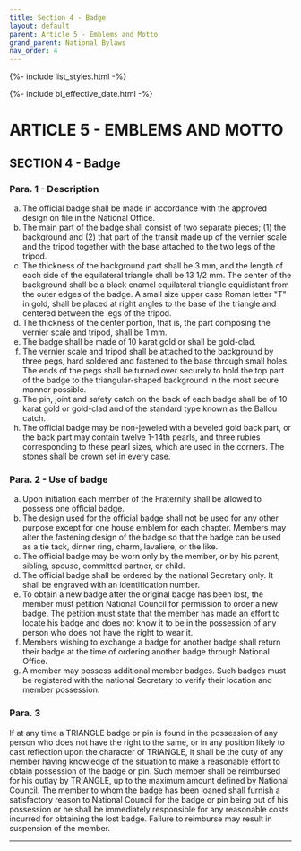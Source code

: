 ```yaml
---
title: Section 4 - Badge
layout: default
parent: Article 5 - Emblems and Motto
grand_parent: National Bylaws
nav_order: 4
---
```


{%- include list_styles.html -%}

{%- include bl_effective_date.html -%}

# ARTICLE 5 - EMBLEMS AND MOTTO

## SECTION 4 - Badge

### Para. 1 - Description

<ol type="a">
<li>The official badge shall be made in accordance with the
approved design on file in the National Office.
</li>
<li>The main part of the badge shall consist of two separate
pieces; (1) the background and (2) that part of the transit made
up of the vernier scale and the tripod together with the base
attached to the two legs of the tripod.
</li>
<li>The thickness of the background part shall be 3 mm, and the
length of each side of the equilateral triangle shall be 13 1/2
mm.  The center of the background shall be a black enamel
equilateral triangle equidistant from the outer edges of the
badge.  A small size upper case Roman letter "T" in gold, shall
be placed at right angles to the base of the triangle and
centered between the legs of the tripod.
</li>
<li>The thickness of the center portion, that is, the part
composing the vernier scale and tripod, shall be 1 mm.
</li>
<li>The badge shall be made of 10 karat gold or shall be
gold-clad.
</li>
<li>The vernier scale and tripod shall be attached to the
background by three pegs, hard soldered and fastened to the base
through small holes.
The ends of the pegs shall be turned over securely to hold the
top part of the badge to the triangular-shaped background in the
most secure manner possible.
</li>
<li>The pin, joint and safety catch on the back of each badge
shall be of 10 karat gold or gold-clad and of the standard type
known as the Ballou catch.
</li>
<li>The official badge may be non-jeweled with a beveled gold
back part, or the back part may contain twelve 1-14th pearls, and
three rubies corresponding to these pearl sizes, which are used
in the corners.  The stones shall be crown set in every case.
</li>
</ol>

### Para. 2 - Use of badge

<ol type="a">
<li>Upon initiation each member of the Fraternity shall be allowed to possess one official badge.
</li>
<li>The design used for the official badge shall not be used for
any other purpose except for one house emblem for each chapter. 
Members may alter the fastening design of the badge so that the badge can be
used as a tie tack, dinner ring, charm, lavaliere, or the like.
</li>
<li>The official badge may be worn only by the member, or by his
parent, sibling, spouse, committed partner, or child.
</li>
<li>The official badge shall be ordered by the national Secretary
only. It shall be engraved with an identification number.
</li>
<li>To obtain a new badge after the original badge has been lost,
the member must petition National Council for permission to order
a new badge.  The petition must state that the member has made an
effort to locate his badge and does not know it to be in the
possession of any person who does not have the right to wear it.
</li>
<li>Members wishing to exchange a badge for another badge shall
return their badge at the time of ordering another badge through
National Office.
</li>
<li>A member may possess additional member badges. Such badges must be registered with the national Secretary to verify their location and member possession.
</li>
</ol>

### Para. 3

If at any time a TRIANGLE badge or pin is found in the possession of any person who does not have the right to the same, or in any position likely to cast reflection upon the character of TRIANGLE, it shall be the duty of any member having knowledge of the situation to make a reasonable effort to obtain possession of the badge or pin. Such member shall be reimbursed for his outlay by TRIANGLE, up to the maximum amount defined by National Council. The member to whom the badge has been loaned shall furnish a satisfactory reason to National Council for the badge or pin being out of his possession or he shall be immediately responsible for any reasonable costs incurred for obtaining the lost badge. Failure to reimburse may result in suspension of the member.

---
